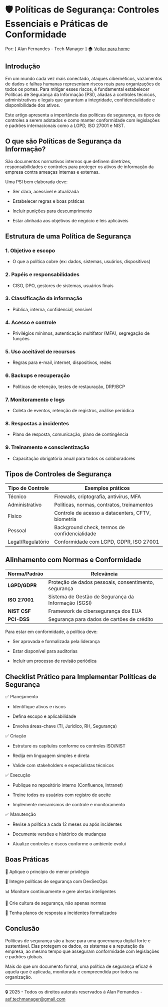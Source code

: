 # 🛡️ Políticas de Segurança: Controles Essenciais e Práticas de Conformidade
Por: [ Alan Fernandes - Tech Manager ] :house: [Voltar para home](https://github.com/af-tech-manager/portfolio/blob/main/README.md)

## Introdução
Em um mundo cada vez mais conectado, ataques cibernéticos, vazamentos de dados e falhas humanas representam riscos reais para organizações de todos os portes. Para mitigar esses riscos, é fundamental estabelecer Políticas de Segurança da Informação (PSI), aliadas a controles técnicos, administrativos e legais que garantam a integridade, confidencialidade e disponibilidade dos ativos.

Este artigo apresenta a importância das políticas de segurança, os tipos de controles a serem adotados e como manter conformidade com legislações e padrões internacionais como a LGPD, ISO 27001 e NIST.

## O que são Políticas de Segurança da Informação?
São documentos normativos internos que definem diretrizes, responsabilidades e controles para proteger os ativos de informação da empresa contra ameaças internas e externas.

Uma PSI bem elaborada deve:

- Ser clara, acessível e atualizada

- Estabelecer regras e boas práticas

- Incluir punições para descumprimento

- Estar alinhada aos objetivos de negócio e leis aplicáveis

## Estrutura de uma Política de Segurança
### 1. Objetivo e escopo

- O que a política cobre (ex: dados, sistemas, usuários, dispositivos)

### 2. Papéis e responsabilidades

- CISO, DPO, gestores de sistemas, usuários finais

### 3. Classificação da informação

- Pública, interna, confidencial, sensível

### 4. Acesso e controle

- Privilégios mínimos, autenticação multifator (MFA), segregação de funções

### 5. Uso aceitável de recursos

- Regras para e-mail, internet, dispositivos, redes

### 6. Backups e recuperação

- Políticas de retenção, testes de restauração, DRP/BCP

### 7. Monitoramento e logs

- Coleta de eventos, retenção de registros, análise periódica

### 8. Respostas a incidentes

- Plano de resposta, comunicação, plano de contingência

### 9. Treinamento e conscientização

- Capacitação obrigatória anual para todos os colaboradores

## Tipos de Controles de Segurança
| Tipo de Controle  | Exemplos práticos                                 |
| ----------------- | ------------------------------------------------- |
| Técnico           | Firewalls, criptografia, antivírus, MFA           |
| Administrativo    | Políticas, normas, contratos, treinamentos        |
| Físico            | Controle de acesso a datacenters, CFTV, biometria |
| Pessoal           | Background check, termos de confidencialidade     |
| Legal/Regulatório | Conformidade com LGPD, GDPR, ISO 27001            |

## Alinhamento com Normas e Conformidade
| Norma/Padrão  | Relevância                                           |
| ------------- | ---------------------------------------------------- |
| **LGPD/GDPR** | Proteção de dados pessoais, consentimento, segurança |
| **ISO 27001** | Sistema de Gestão de Segurança da Informação (SGSI)  |
| **NIST CSF**  | Framework de cibersegurança dos EUA                  |
| **PCI-DSS**   | Segurança para dados de cartões de crédito           |

Para estar em conformidade, a política deve:

- Ser aprovada e formalizada pela liderança

- Estar disponível para auditorias

- Incluir um processo de revisão periódica

## Checklist Prático para Implementar Políticas de Segurança
✅ Planejamento
- Identifique ativos e riscos

- Defina escopo e aplicabilidade

- Envolva áreas-chave (TI, Jurídico, RH, Segurança)

✅ Criação
- Estruture os capítulos conforme os controles ISO/NIST

- Redija em linguagem simples e direta

- Valide com stakeholders e especialistas técnicos

✅ Execução
- Publique no repositório interno (Confluence, Intranet)

- Treine todos os usuários com registro de aceite

- Implemente mecanismos de controle e monitoramento

✅ Manutenção
- Revise a política a cada 12 meses ou após incidentes

- Documente versões e histórico de mudanças

- Atualize controles e riscos conforme o ambiente evolui

## Boas Práticas
🔐 Aplique o princípio do menor privilégio

🧩 Integre políticas de segurança com DevSecOps

📊 Monitore continuamente e gere alertas inteligentes

🧠 Crie cultura de segurança, não apenas normas

📝 Tenha planos de resposta a incidentes formalizados

## Conclusão
Políticas de segurança são a base para uma governança digital forte e sustentável. Elas protegem os dados, os sistemas e a reputação da empresa, ao mesmo tempo que asseguram conformidade com legislações e padrões globais.

Mais do que um documento formal, uma política de segurança eficaz é aquela que é aplicada, monitorada e compreendida por todos na organização.

---
:lock: 2025 - Todos os direitos autorais reservados à Alan Fernandes - asf.techmanager@gmail.com
